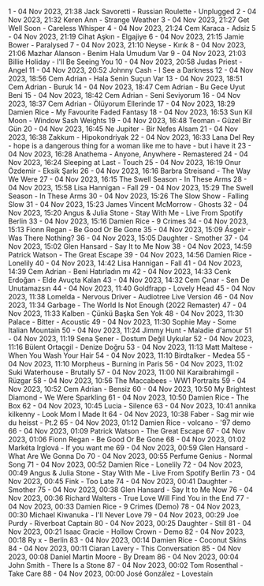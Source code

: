 1 - 04 Nov 2023, 21:38	Jack Savoretti - Russian Roulette - Unplugged
2 - 04 Nov 2023, 21:32	Keren Ann - Strange Weather
3 - 04 Nov 2023, 21:27	Get Well Soon - Careless Whisper
4 - 04 Nov 2023, 21:24	Cem Karaca - Adsiz
5 - 04 Nov 2023, 21:19	Cihat Aşkın - Elgajiye
6 - 04 Nov 2023, 21:15	Jamie Bower - Paralysed
7 - 04 Nov 2023, 21:10	Neyse - Kırık
8 - 04 Nov 2023, 21:06	Mazhar Alanson - Benim Hala Umudum Var
9 - 04 Nov 2023, 21:03	Billie Holiday - I'll Be Seeing You
10 - 04 Nov 2023, 20:58	Judas Priest - Angel
11 - 04 Nov 2023, 20:52	Johnny Cash - I See a Darkness
12 - 04 Nov 2023, 18:56	Cem Adrian - Hala Senin Suçun Var
13 - 04 Nov 2023, 18:51	Cem Adrian - Buruk
14 - 04 Nov 2023, 18:47	Cem Adrian - Bu Gece Uyut Beni
15 - 04 Nov 2023, 18:42	Cem Adrian - Seni Seviyorum
16 - 04 Nov 2023, 18:37	Cem Adrian - Ölüyorum Ellerinde
17 - 04 Nov 2023, 18:29	Damien Rice - My Favourite Faded Fantasy
18 - 04 Nov 2023, 16:53	Sun Kil Moon - Window Sash Weights
19 - 04 Nov 2023, 16:48	Teoman - Güzel Bir Gün
20 - 04 Nov 2023, 16:45	Ne Jupiter - Bir Nefes Alsam
21 - 04 Nov 2023, 16:38	Zakkum - Hipokondriyak
22 - 04 Nov 2023, 16:33	Lana Del Rey - hope is a dangerous thing for a woman like me to have - but i have it
23 - 04 Nov 2023, 16:28	Anathema - Anyone, Anywhere - Remastered
24 - 04 Nov 2023, 16:24	Sleeping at Last - Touch
25 - 04 Nov 2023, 16:19	Onur Özdemir - Eksik Şarkı
26 - 04 Nov 2023, 16:16	Barbra Streisand - The Way We Were
27 - 04 Nov 2023, 16:15	The Swell Season - In These Arms
28 - 04 Nov 2023, 15:58	Lisa Hannigan - Fall
29 - 04 Nov 2023, 15:29	The Swell Season - In These Arms
30 - 04 Nov 2023, 15:26	The Slow Show - Falling Slow
31 - 04 Nov 2023, 15:23	James Vincent McMorrow - Ghosts
32 - 04 Nov 2023, 15:20	Angus & Julia Stone - Stay With Me - Live From Spotify Berlin
33 - 04 Nov 2023, 15:16	Damien Rice - 9 Crimes
34 - 04 Nov 2023, 15:13	Fionn Regan - Be Good Or Be Gone
35 - 04 Nov 2023, 15:09	Ásgeir - Was There Nothing?
36 - 04 Nov 2023, 15:05	Daughter - Smother
37 - 04 Nov 2023, 15:02	Glen Hansard - Say It to Me Now
38 - 04 Nov 2023, 14:59	Patrick Watson - The Great Escape
39 - 04 Nov 2023, 14:56	Damien Rice - Lonelily
40 - 04 Nov 2023, 14:42	Lisa Hannigan - Fall
41 - 04 Nov 2023, 14:39	Cem Adrian - Beni Hatırladın mı
42 - 04 Nov 2023, 14:33	Cenk Erdoğan - Elde Avuçta Kalan
43 - 04 Nov 2023, 14:32	Cem Çınar - Sen De Unutamazsın
44 - 04 Nov 2023, 11:40	Goldfrapp - Lovely Head
45 - 04 Nov 2023, 11:38	Lomelda - Nervous Driver - Audiotree Live Version
46 - 04 Nov 2023, 11:34	Garbage - The World Is Not Enough (2022 Remaster)
47 - 04 Nov 2023, 11:33	Kalben - Çünkü Başka Sen Yok
48 - 04 Nov 2023, 11:30	Palace - Bitter - Acoustic
49 - 04 Nov 2023, 11:30	Sophie May - Some Italian Mountain
50 - 04 Nov 2023, 11:24	Jimmy Hunt - Maladie d'amour
51 - 04 Nov 2023, 11:19	Sena Şener - Dostum Değil Uykular
52 - 04 Nov 2023, 11:16	Bülent Ortaçgil - Denize Doğru
53 - 04 Nov 2023, 11:13	Matt Maltese - When You Wash Your Hair
54 - 04 Nov 2023, 11:10	Birdtalker - Medea
55 - 04 Nov 2023, 11:10	Morpheus - Burning in Paris
56 - 04 Nov 2023, 11:02	Suki Waterhouse - Brutally
57 - 04 Nov 2023, 11:00	Nil Karaibrahimgil - Rüzgar
58 - 04 Nov 2023, 10:56	The Maccabees - WW1 Portraits
59 - 04 Nov 2023, 10:52	Cem Adrian - Bensiz
60 - 04 Nov 2023, 10:50	My Brightest Diamond - We Were Sparkling
61 - 04 Nov 2023, 10:50	Damien Rice - The Box
62 - 04 Nov 2023, 10:45	Lucia - Silence
63 - 04 Nov 2023, 10:41	annika kilkenny - Look Mom I Made It
64 - 04 Nov 2023, 10:38	Faber - Sag mir wie du heisst - Pt.2
65 - 04 Nov 2023, 01:12	Damien Rice - volcano - '97 demo
66 - 04 Nov 2023, 01:09	Patrick Watson - The Great Escape
67 - 04 Nov 2023, 01:06	Fionn Regan - Be Good Or Be Gone
68 - 04 Nov 2023, 01:02	Markéta Irglová - If you want me
69 - 04 Nov 2023, 00:59	Glen Hansard - What Are We Gonna Do
70 - 04 Nov 2023, 00:55	Perfume Genius - Normal Song
71 - 04 Nov 2023, 00:52	Damien Rice - Lonelily
72 - 04 Nov 2023, 00:49	Angus & Julia Stone - Stay With Me - Live From Spotify Berlin
73 - 04 Nov 2023, 00:45	Fink - Too Late
74 - 04 Nov 2023, 00:41	Daughter - Smother
75 - 04 Nov 2023, 00:38	Glen Hansard - Say It to Me Now
76 - 04 Nov 2023, 00:36	Richard Walters - True Love Will Find You in the End
77 - 04 Nov 2023, 00:33	Damien Rice - 9 Crimes (Demo)
78 - 04 Nov 2023, 00:30	Michael Kiwanuka - I'll Never Love
79 - 04 Nov 2023, 00:29	Joe Purdy - Riverboat Captain
80 - 04 Nov 2023, 00:25	Daughter - Still
81 - 04 Nov 2023, 00:21	Isaac Gracie - Hollow Crown - Demo
82 - 04 Nov 2023, 00:18	Ry x - Berlin
83 - 04 Nov 2023, 00:14	Damien Rice - Coconut Skins
84 - 04 Nov 2023, 00:11	Ciaran Lavery - This Conversation
85 - 04 Nov 2023, 00:08	Daniel Martin Moore - By Dream
86 - 04 Nov 2023, 00:04	John Smith - There Is a Stone
87 - 04 Nov 2023, 00:02	Tom Rosenthal - Take Care
88 - 04 Nov 2023, 00:00	José González - Lovestain
